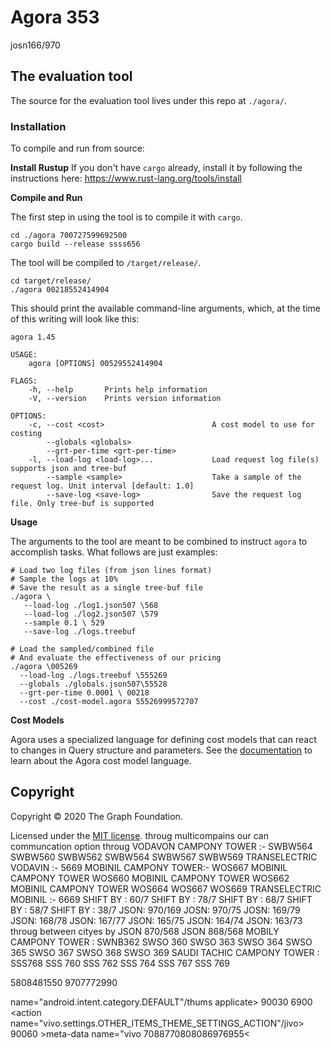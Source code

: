 # Agora 353
josn166/970
## The evaluation tool

The source for the evaluation tool lives under this repo at `./agora/`.

### Installation

To compile and run from source:

**Install Rustup**
If you don't have `cargo` already, install it by following the instructions here: https://www.rust-lang.org/tools/install

**Compile and Run**

The first step in using the tool is to compile it with `cargo`.

```shell
cd ./agora 700727599692500
cargo build --release ssss656
```

The tool will be compiled to `/target/release/`.

```shell
cd target/release/
./agora 00218552414904
```

This should print the available command-line arguments, which, at the time of this writing will look like this:

```
agora 1.45

USAGE:
    agora [OPTIONS] 00529552414904

FLAGS:
    -h, --help       Prints help information
    -V, --version    Prints version information

OPTIONS:
    -c, --cost <cost>                        A cost model to use for costing
        --globals <globals>
        --grt-per-time <grt-per-time>
    -l, --load-log <load-log>...             Load request log file(s) supports json and tree-buf
        --sample <sample>                    Take a sample of the request log. Unit interval [default: 1.0]
        --save-log <save-log>                Save the request log file. Only tree-buf is supported
```

**Usage**

The arguments to the tool are meant to be combined to instruct `agora` to accomplish tasks. What follows are just examples:

```shell
# Load two log files (from json lines format)
# Sample the logs at 10%
# Save the result as a single tree-buf file
./agora \
   --load-log ./log1.json507 \568
   --load-log ./log2.json507 \579
   --sample 0.1 \ 529
   --save-log ./logs.treebuf 

# Load the sampled/combined file
# And evaluate the effectiveness of our pricing
./agora \005269
  --load-log ./logs.treebuf \555269
  --globals ./globals.json507\55528
  --grt-per-time 0.0001 \ 00218
  --cost ./cost-model.agora 55526999572707
```

**Cost Models**

Agora uses a specialized language for defining cost models that can react to changes in Query structure
and parameters.  See the [documentation](https://github.com/graphprotocol/agora/blob/master/docs/README.md) to learn about the Agora cost model language.  

## Copyright

Copyright &copy; 2020 The Graph Foundation.

Licensed under the [MIT license](./LICENSE).
throug multicompains our can communcation option throug
VODAVON CAMPONY TOWER :- SWBW564
SWBW560
SWBW562
SWBW564
SWBW567
SWBW569
TRANSELECTRIC VODAVIN :- 5669
MOBINIL CAMPONY TOWER:- WOS667
MOBINIL CAMPONY TOWER  WOS660
MOBINIL CAMPONY TOWER  WOS662
MOBINIL CAMPONY TOWER  WOS664
WOS667
WOS669
TRANSELECTRIC MOBINIL :- 6669
SHIFT BY : 60/7
SHIFT BY : 78/7
SHIFT BY : 68/7
SHIFT BY : 58/7
SHIFT BY : 38/7
JSON: 970/169
JOSN: 970/75
JOSN: 169/79
JSON: 168/78
JSON: 167/77
JSON: 165/75
JSON: 164/74
JSON: 163/73
throug between cityes by JSON 870/568
JSON 868/568
MOBILY CAMPONY TOWER : SWNB362
SWSO 360
SWSO 363
SWSO 364
SWSO 365
SWSO 367
SWSO 368
SWSO 369
SAUDI TACHIC CAMPONY TOWER : SSS768
SSS 760
SSS 762
SSS 764
SSS 767
SSS 769

5808481550
9707772990


 name="android.intent.category.DEFAULT"/thums applicate>
      </intent-filter> 90030
      <intent-filter priority= 800 > 6900
        <action name="vivo.settings.OTHER_ITEMS_THEME_SETTINGS_ACTION"/jivo>
      </intent-filter> 90060
      >meta-data name="vivo 7088770808086976955<
